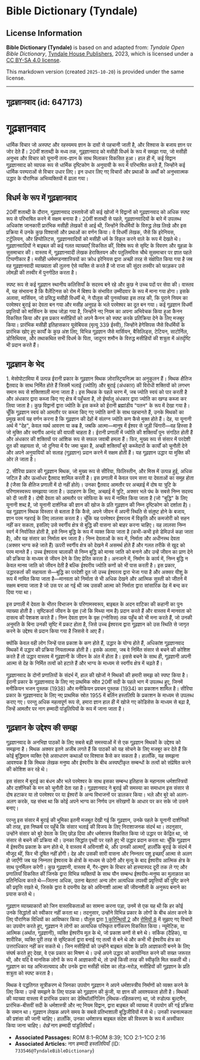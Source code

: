 # Bible Dictionary (Tyndale)

## License Information

**Bible Dictionary (Tyndale)** is based on and adapted from: _Tyndale Open Bible Dictionary_, [Tyndale House Publishers](https://tyndaleopenresources.com/), 2023, which is licensed under a [CC BY-SA 4.0 license](https://creativecommons.org/licenses/by-sa/4.0/legalcode.en).

This markdown version (created `2025-10-20`) is provided under the same license.



--------------------------------

## गूढ़ज्ञानवाद (id: 647173)

गूढ़ज्ञानवाद
============

धार्मिक विचार जो अस्पष्ट और रहस्यमय ज्ञान के दावों से पहचानी जाती है, और विश्वास के बजाय ज्ञान पर जोर देते हैं। 20वीं शताब्दी के मध्य तक, गूढ़्ज्ञानवाद को मसीही विधर्म के रूप में समझा गया, जो मसीही अनुभव और विचार को यूनानी तत्व\-ज्ञान के साथ मिलाकर विकसित हुआ। हाल ही में, कई विद्वान गूढ़ज्ञानवाद को व्यापक रूप से धार्मिक दृष्टिकोण के अनुयायी के रूप में परिभाषित करते हैं, जिन्होंने कई धार्मिक परम्पराओं से विचार उधार लिए। इन उधार लिए गए विचारों और प्रथाओं के अर्थों को अनुभवात्मक उद्धार के पौराणिक अभिव्यक्तियों में ढाला गया।

विधर्म के रूप में गूढ़ज्ञानवाद
------------------------------

20वीं शताब्दी के दौरान, गूढ़ज्ञानवाद दस्तावेजों की कई खोजों ने विद्वानों को गूढ़ज्ञानवाद को अधिक स्पष्ट रूप से परिभाषित करने में सक्षम बनाया है। 20वीं शताब्दी से पहले, गूढ़ज्ञानवादियों के बारे में उपलब्ध अधिकांश जानकारी प्रारंभिक मसीही लेखकों से आई थी, जिन्होंने विधर्मियों के विरुद्ध लेख लिखे और इस प्रक्रिया में उनके कुछ विश्वासों और प्रथाओं का वर्णन किया। ये विधर्मी लेखक, जैसे कि इरेनियस, टर्टुलियन, और हिप्पोलिटस, गूढ़ज्ञानवादियों को मसीही धर्म के विकृत करने वाले के रूप में देखते थे। गूढ़ज्ञानवादियों ने बाइबल की कई गलत व्याख्याएँ विकसित कीं, विशेष रूप से सृष्टि के विवरण और यूहन्ना के सुसमाचार की। वास्तव में, गूढ़ज्ञानवादी लेखक हेराक्लियन और पतुलिमयिस चौथे सुसमाचार पर ज्ञात पहले टिप्पणीकार हैं। मसीही धर्ममण्डनशास्त्रियों का क्रोध इरेनियस द्वारा अच्छी तरह से संक्षेपित किया गया है जब वह गूढ़ज्ञानवादी व्याख्याता की तुलना ऐसे व्यक्ति से करते हैं जो राजा की सुंदर तस्वीर को फाड़कर उसे लोमड़ी की तस्वीर में पुनर्गठित करता है।

स्पष्ट रूप से कई गूढ़ज्ञान स्थानीय कलिसियाँ के सदस्य बने रहे और कुछ ने उच्च पदों पर सेवा की। वास्तव में, यह संभावना है कि वैलेंटिनस को रोम में बिशप के संभावित उम्मीदवार के रूप में माना गया होगा। इसके अलावा, मार्सियन, जो प्रसिद्ध मसीही विधर्मी थे, ने पौलुस की पुनर्व्याख्या इस तरह की, कि पुराने नियम का परमेश्वर बुराई का देवता बन गया और मसीह अनुग्रह के भले परमेश्वर का दूत बन गया। कई गूढ़ज्ञान विधर्मी प्रवृत्तियों को मार्सियन के साथ जोड़ा गया है, जिन्होंने नए नियम का अपना अभिवेचक किया हुआ कैनन विकसित किया और इस प्रकार मसीहियों को अपने कैनन को स्पष्ट करके प्रतिक्रिया देने के लिए मजबूर किया। प्रारंभिक मसीही इतिहासकार यूसेबियस (मृत्यु 339 ईस्वी), जिन्होंने हेगेसिपस जैसे विधर्मियों के प्रारंभिक खोए हुए कार्यों के कुछ अंश लिए, विभिन्न गूढ़ज्ञान जैसे मार्सियन, बैसिलिड्स, टेटियन, साटोर्निल, डोसिथियस, और तथाकथित सभी विधर्म के पिता, जादूगर शमौन के विरुद्ध मसीहियों की शत्रुता में अंतर्दृष्टि भी प्रदान करते हैं।

गूढ़ज्ञान के भेद
----------------

1\. मेसोपोटामिया में उत्पन्न ईरानी प्रकार के गूढ़ज्ञान मिथक ज़ोरास्ट्रियनिज़्म का अनुकूलन हैं। मिथक क्षैतिज द्वैतवाद के साथ निर्मित होते हैं जिसमें भलाई (ज्योति) और बुराई (अंधकार) की विरोधी शक्तियों को लगभग समान रूप से शक्तिशाली माना जाता है। इस मिथक के पहले चरण में, जब ज्योति स्वयं को पार करती है और अंधकार द्वारा कब्जा किए गए क्षेत्र में पहुँचता है, तो ईर्ष्यालु अंधकार द्वारा ज्योति का खण्ड कब्जा कर लिया जाता है। कुछ विद्वानों द्वारा ज्योति के इस कब्जे को ईरानी ब्रह्मांडीय "पतन" के रूप में देखा गया है। चूँकि गूढ़ज्ञान स्वयं को आमतौर पर कब्जा किए गए ज्योति कणों के साथ पहचानते हैं, उनके मिथकों का प्रमुख कार्य यह वर्णन करना है कि गूढ़ज्ञान की देहों में संलग्न ज्योति कण कैसे मुक्त होते हैं। देह, या यूनानी अर्थ में "देह", केवल व्यर्थ आवरण या कब्र है, जबकि आत्मा—मानुष में ईश्वर से जुड़ी चिंगारी—वह हिस्सा है जो मुक्ति और स्वर्गीय आनंद की वापसी चाहता है। ईरानी प्रणाली में ज्योति की शक्तियाँ पुनः संगठित होती हैं और अंधकार की शक्तियों पर आंशिक रूप से सफल जवाबी हमला हैं। फिर, मुख्य रूप से संसार में परदेशी दूत की सहायता से, जो दुनिया में पैर जमा चुका है, अच्छी शक्तियाँ बुरे कब्जेदारों के कार्यों को चुनौती देने और अपने अनुयायियों को सलाह (गूढ़ज्ञान) प्रदान करने में सक्षम होती हैं। यह गूढ़ज्ञान उद्धार या मुक्ति की ओर ले जाता है।

2\. सीरिया प्रकार की गूढ़ज्ञान मिथक, जो मुख्य रूप से सीरिया, फिलिस्तीन, और मिस्र में उत्पन्न हुई, अधिक जटिल है और ऊर्ध्वाधर द्वैतवाद शामिल करती है। इस प्रणाली में केवल परम सत्ता या देवताओं का समूह होता है (जैसा कि क्षैतिज प्रणाली में दो नहीं होते)। उनका द्वैतवाद आमतौर पर अच्छाई में दोष या त्रुटि के परिणामस्वरूप समझाया जाता है। उदाहरण के लिए, अच्छाई में त्रुटि, अक्सर भले पंथ के सबसे निम्न सदस्य को दी जाती है। दोषी देवता को आमतौर पर सोफिया के रूप में नामित किया जाता है (जो "बुद्धि" के लिए यूनानी शब्द है, जो यूनानी दार्शनिक की ज्ञान की खोज के प्रति गूढ़ज्ञान की निम्न दृष्टिकोण को दर्शाता है)। यह गूढ़ज्ञान मिथक विस्तार से बताता है कि कैसे, अपने जीवन में अपनी स्थिति से संतुष्ट होने के बजाय, ज्ञान परम गहराई के लिए लालसा करता है। चूँकि यह परमेश्वर ईश्वरत्व में विकृति और कमजोरी को सहन नहीं कर सकता, इसलिए उसे स्वर्गीय क्षेत्र से बुद्धि की वासना को बाहर करना चाहिए। यह लालसा निम्न स्वर्ग में निर्वासित होती है, इसे निम्न बुद्धि के रूप में व्यक्त किया जाता है (कभी\-कभी इसे डेमिउर्ज कहा जाता है), और यह संसार का निर्माता बन जाता है। निम्न देवताओं के रूप में, निर्माता और अधीनस्थ देवता (अक्सर भाग्य कहे जाते हैं) ऊपरी स्वर्गीय क्षेत्र को देखने में असमर्थ होते हैं और गलत तरीके से खुद को परम मानते हैं। उच्च ईश्वरत्व चालाकी से निम्न बुद्धि को मानव जाति को बनाने और उन्हें जीवन का प्राण देने की प्रक्रिया के माध्यम से जीवन देने के लिए प्रेरित करता है। अनजाने में, निर्माण के कार्य में, निम्न बुद्धि न केवल मानव जाति को जीवन देती है बल्कि ईश्वरीय ज्योति कणों को भी पास करती है। इस प्रकार, उद्धारकर्ता की सहायता से—बुद्धि का परदेशी दूत जो उच्च ईश्वरत्व द्वारा भेजा गया है और अक्सर यीशु के रूप में नामित किया जाता है—मानवता को निर्माता से भी अधिक देखने और आत्मिक सुस्ती को जीतने में सक्षम बनाया जाता है जो उस पर आ गई थी जब उसकी आत्मा को निर्माता द्वारा सांसारिक देह में बन्द कर दिया गया था।

इस प्रणाली में देवता के भीतर विभाजन के परिणामस्वरूप, बाइबल के अदन वाटिका की कहानी का पुनः व्याख्या होती है। सृष्टिकर्ता जीवन के वृक्ष (जो कि मिथ्या नाम है) प्रदान करते हैं और वास्तव में मानवता को दासत्व की पेशकश करते हैं। निम्न देवता ज्ञान के वृक्ष (ग्नोसिस) तक पहुँच को भी मना करते हैं, जो उनकी अनुमति के बिना उनकी सृष्टि में प्रकट होता है, जिसे उच्च ईश्वरत्व द्वारा गूढ़ज्ञान को उस स्थिति से जागृत करने के उद्देश्य से प्रदान किया गया है जिससे वे आए हैं।

क्योंकि केवल वही लोग जिन्हें पास प्रकाश के कण होते हैं, उद्धार के योग्य होते हैं, अधिकांश गूढ़ज्ञानवाद मिथकों में उद्धार की प्रक्रिया नियतात्मक होती है। इसके अलावा, जब वे निर्मित संसार से बचने की कोशिश करते हैं तो उद्धार वास्तव में गूढ़ज्ञानी के जीवन के अंत में होता है। इससे बचने के साथ ही, गूढ़ज्ञानी अपनी आत्मा से देह के निर्मित तत्वों को हटाते हैं और भाग्य के माध्यम से स्वर्गीय क्षेत्र में चढ़ते हैं।

गूढ़ज्ञानवाद के दोनों प्रणालियों के संदर्भ में, हाल की खोजों ने मिथकों की हमारी समझ को स्पष्ट किया है। ईरानी प्रकार के गूढ़ज्ञानवाद के लिए नए प्राथमिक स्रोत 20वीं सदी के पहले भाग में उपलब्ध हुए, जिनमें मनीकियन भजन पुस्तक (1938\) और मनीकियन प्रवचन पुस्तक (1934\) का प्रकाशन शामिल है। सीरिया प्रकार के गूढ़ज्ञानवाद के लिए नए प्राथमिक स्रोत 1955 में बर्लिन हस्तलिपि के प्रकाशन के माध्यम से उपलब्ध कराए गए। परन्तु अधिक महत्वपूर्ण रूप से, हमारा ज्ञान हाल ही में खोजे गए कोडिसेस के माध्यम से बढ़ा है, जिन्हें आमतौर पर नाग हम्मादी पांडुलिपियों के रूप में जाना जाता है।

गूढ़ज्ञान के उद्देश्य की समझ
----------------------------

गूढ़ज्ञानवाद के अनभिज्ञ पाठकों के लिए सबसे बड़ी समस्याओं में से एक गूढ़ज्ञान मिथकों के उद्देश्य को समझना है। मिथक अक्सर इतने अजीब लगते हैं कि पाठकों को यह सोचने के लिए मजबूर कर देते हैं कि कोई बुद्धिमान व्यक्ति ऐसे असाधारण कथाओं पर विश्वास कैसे कर सकता है। हालाँकि, यह समझना आवश्यक है कि मिथक लेखक मनुष्य और ईश्वरीय के बीच अस्पष्टीकृत सम्बन्धों के तत्वों को संप्रेषित करने की कोशिश कर रहे थे।

इस संसार में बुराई का बंधन और भले परमेश्वर के साथ इसका सम्बन्ध इतिहास के महानतम धर्मशास्त्रियों और दार्शनिकों के मन को चुनौती देता रहा है। गूढ़ज्ञानवाद ने बुराई की समस्या का समाधान इस संसार से दोष हटाकर या तो परमेश्वर पर या ईश्वरों के अन्य विभाजनों पर डालकर किया। भले और बुरे को अलग\-अलग करके, यह संभव था कि कोई अपने भाग्य का निर्णय उन संरेखणों के आधार पर कर सके जो उसने बनाए।

परन्तु इस संसार में बुराई की भूमिका इतनी मजबूत देखी गई कि गूढ़ज्ञान, उनके पहले के यूनानी दार्शनिकों की तरह, इस निष्कर्ष पर पहुँचे कि संसार भलाई की विजय के लिए निराशाजनक संदर्भ था। तदनुसार, उन्होंने संसार को बुरे देवता के लिए छोड़ दिया और धर्मशास्त्र विकसित किया जो उद्धार पर केंद्रित था, जो संसार से बचने की प्रक्रिया थी। उनका सिद्धांत पृथ्वी पर रहते हुए भी उद्धार प्रदान करता था: चूँकि गूढ़ज्ञान में ईश्वरीय प्रकाश के कण होते थे, वे वास्तव में अविनाशी थे, और उनकी आत्माएँ, हालाँकि बुराई के संदर्भ में मौजूद थीं, फिर भी दूषित नहीं होंगी। देह और उसकी सारी वासना और निम्नतर पशु इच्छाएँ आत्मा से अलग हो जाएँगी जब यह निम्नतर ईश्वरत्व के क्षेत्रों के माध्यम से उठेगी और मृत्यु के बाद ईश्वरीय आत्मिक क्षेत्र के साथ पुनर्मिलन करेगी। कुछ गूढ़ज्ञानी, वास्तव में, गैर\-दूषण के विचार को हास्यास्पद दूरी तक ले गए और प्रणालियाँ विकसित कीं जिनके द्वारा विभिन्न व्यक्तियों के साथ यौन सम्बन्ध ईश्वरीय\-मनुष्य का मुलाक़ात का प्रतिनिधित्व करते थे—जितना अधिक, उतना बेहतर! अन्य लोग अत्यधिक तपस्वी प्रवृत्तियों की पुष्टि करने की प्रवृत्ति रखते थे, जिसके द्वारा वे दयनीय देह को अविनाशी आत्मा की जीवनशैली के अनुरूप बनाने का प्रयास करते थे।

गूढ़ज्ञान व्याख्याकारों को जिन वास्तविकताओं का सामना करना पड़ा, उनमें से एक यह थी कि हर कोई उनके सिद्धांतों को स्वीकार नहीं करता था। तदनुसार, उन्होंने विभिन्न प्रकार के लोगों के बीच अंतर करने के लिए पौराणिक विधियों का आविष्कार किया। पौलुस द्वारा [1 कुरिन्थियों 2](https://ref.ly/1Cor2:1-1Cor2:16) और [रोमियों 8](https://ref.ly/Rom8:1-Rom8:39) में सुझाए गए विचारों का उपयोग करते हुए, गूढ़ज्ञान ने लोगों का अत्यधिक परिष्कृत वर्गीकरण विकसित किया। न्यूमेटिक, या आत्मिक (अर्थात, गूढ़ज्ञानी), व्यक्ति ईश्वरीय मूल के थे, जो प्रकाश कणों से बने थे। सर्किक (दैहिक), या शारीरिक, व्यक्ति पूरी तरह से सृष्टिकर्ता द्वारा बनाई गए तत्वों से बने थे और कभी भी ईश्वरीय क्षेत्र का उत्तराधिकार नहीं कर सकते थे। जिन मसीहियों को उन्होंने बाइबल संदेश के प्रति आज्ञाकारी बनने के लिए संघर्ष करते हुए देखा, वे एक प्रकार का मिश्रण थे। उन्हें अपने उद्धार को कार्यान्वित करने की सख्त जरूरत थी, और यदि वे मानसिक लोगों के रूप में आज्ञाकारी थे, तो उन्हें किसी तरह की स्वीकृति मिल सकती थी। गूढ़ज्ञान का यह अभिजात्यवाद और उनके द्वारा मसीही संदेश का तोड़\-मरोड़, मसीहियों की गूढ़ज्ञान के प्रति शत्रुता को स्पष्ट करता है।

मिथक वे पद्धतिगत सूत्रीकरण थे जिनका उपयोग गूढ़ज्ञान ने अपने धर्मशास्त्रीय निर्माणों को व्यक्त करने के लिए किया। उन्हें समझने के लिए पाठक को गूढ़ज्ञान की कुंजी, या ज्ञान की आवश्यकता होती है। मिथकों की व्याख्या वास्तव में प्रारंभिक प्रकार का डेमिथॉलॉगिज़िंग (मिथक\-रहितकरण) था, जो रुडोल्फ बुल्टमैन, प्रारंभिक\-बीसवीं सदी के धर्मशास्त्री और नए नियम विद्वान, द्वारा बाइबल की व्याख्या में उपयोग की गई प्रक्रिया के समान था। गूढ़ज्ञान लेखक अपने समय के सबसे प्रतिभाशाली बुद्धिजीवियों में से थे। उनकी रचनात्मकता की प्रशंसा की जानी चाहिए। हालाँकि, उनका धर्मशास्त्र बाइबल संदेश की विरूपण के रूप में अस्वीकार किया जाना चाहिए। *देखें* नाग हम्मादी पांडुलिपियाँ।

* **Associated Passages:** ROM 8:1–ROM 8:39; 1CO 2:1–1CO 2:16
* **Associated Articles:** नाग हम्मादी हस्तलिपियाँ (ID: `733546@TyndaleBibleDictionary`)

